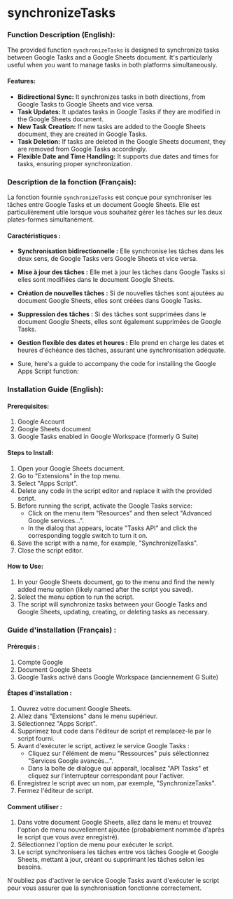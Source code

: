 # synchronizeTasks

### Function Description (English):

The provided function `synchronizeTasks` is designed to synchronize tasks between Google Tasks and a Google Sheets document. It's particularly useful when you want to manage tasks in both platforms simultaneously. 

#### Features:
- **Bidirectional Sync:** It synchronizes tasks in both directions, from Google Tasks to Google Sheets and vice versa.
- **Task Updates:** It updates tasks in Google Tasks if they are modified in the Google Sheets document.
- **New Task Creation:** If new tasks are added to the Google Sheets document, they are created in Google Tasks.
- **Task Deletion:** If tasks are deleted in the Google Sheets document, they are removed from Google Tasks accordingly.
- **Flexible Date and Time Handling:** It supports due dates and times for tasks, ensuring proper synchronization.

### Description de la fonction (Français):

La fonction fournie `synchronizeTasks` est conçue pour synchroniser les tâches entre Google Tasks et un document Google Sheets. Elle est particulièrement utile lorsque vous souhaitez gérer les tâches sur les deux plates-formes simultanément.

#### Caractéristiques :
- **Synchronisation bidirectionnelle :** Elle synchronise les tâches dans les deux sens, de Google Tasks vers Google Sheets et vice versa.
- **Mise à jour des tâches :** Elle met à jour les tâches dans Google Tasks si elles sont modifiées dans le document Google Sheets.
- **Création de nouvelles tâches :** Si de nouvelles tâches sont ajoutées au document Google Sheets, elles sont créées dans Google Tasks.
- **Suppression des tâches :** Si des tâches sont supprimées dans le document Google Sheets, elles sont également supprimées de Google Tasks.
- **Gestion flexible des dates et heures :** Elle prend en charge les dates et heures d'échéance des tâches, assurant une synchronisation adéquate.

- Sure, here's a guide to accompany the code for installing the Google Apps Script function:

### Installation Guide (English):

#### Prerequisites:
1. Google Account
2. Google Sheets document
3. Google Tasks enabled in Google Workspace (formerly G Suite)

#### Steps to Install:

1. Open your Google Sheets document.
2. Go to "Extensions" in the top menu.
3. Select "Apps Script".
4. Delete any code in the script editor and replace it with the provided script.
5. Before running the script, activate the Google Tasks service:
   - Click on the menu item "Resources" and then select "Advanced Google services...".
   - In the dialog that appears, locate "Tasks API" and click the corresponding toggle switch to turn it on.
6. Save the script with a name, for example, "SynchronizeTasks".
7. Close the script editor.

#### How to Use:
1. In your Google Sheets document, go to the menu and find the newly added menu option (likely named after the script you saved).
2. Select the menu option to run the script.
3. The script will synchronize tasks between your Google Tasks and Google Sheets, updating, creating, or deleting tasks as necessary.

### Guide d'installation (Français) :

#### Prérequis :
1. Compte Google
2. Document Google Sheets
3. Google Tasks activé dans Google Workspace (anciennement G Suite)

#### Étapes d'installation :

1. Ouvrez votre document Google Sheets.
2. Allez dans "Extensions" dans le menu supérieur.
3. Sélectionnez "Apps Script".
4. Supprimez tout code dans l'éditeur de script et remplacez-le par le script fourni.
5. Avant d'exécuter le script, activez le service Google Tasks :
   - Cliquez sur l'élément de menu "Ressources" puis sélectionnez "Services Google avancés...".
   - Dans la boîte de dialogue qui apparaît, localisez "API Tasks" et cliquez sur l'interrupteur correspondant pour l'activer.
6. Enregistrez le script avec un nom, par exemple, "SynchronizeTasks".
7. Fermez l'éditeur de script.

#### Comment utiliser :
1. Dans votre document Google Sheets, allez dans le menu et trouvez l'option de menu nouvellement ajoutée (probablement nommée d'après le script que vous avez enregistré).
2. Sélectionnez l'option de menu pour exécuter le script.
3. Le script synchronisera les tâches entre vos tâches Google et Google Sheets, mettant à jour, créant ou supprimant les tâches selon les besoins.

N'oubliez pas d'activer le service Google Tasks avant d'exécuter le script pour vous assurer que la synchronisation fonctionne correctement.
